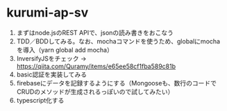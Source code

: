 # kurumi-ap-sv

1. まずはnode.jsのREST APIで、jsonの読み書きをおこなう
1. TDD／BDDしてみる。なお、mochaコマンドを使うため、globalにmochaを導入（yarn global add mocha）
1. InversifyJSをチェック -> https://qiita.com/Quramy/items/e65ee58cf1fba589c81b
1. basic認証を実装してみる
1. firebaseにデータを記録するようにする（Mongooseも、数行のコードでCRUDのメソッドが生成されるっぽいので試してみたい）
1. typescript化する
